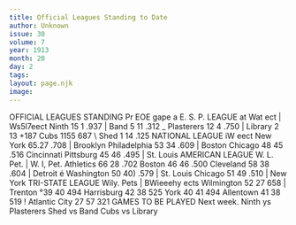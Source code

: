 ```yaml
---
title: Official Leagues Standing to Date
author: Unknown
issue: 30
volume: 7
year: 1913
month: 20
day: 2
tags:
layout: page.njk
image:
---
```

OFFICIAL LEAGUES STANDING Pr EOE gape a E. S. P. LEAGUE at Wat ect | Ws5l7eect Ninth 15 1 .937 | Band 5 11 .312 _ Plasterers 12 4 .750 | Library 2 13 +187 Cubs 1155 687 \ Shed 1 14 .125 NATIONAL LEAGUE iW eect New York 65.27 .708 | Brooklyn Philadelphia 53 34 .609 | Boston Chicago 48 45 .516 Cincinnati Pittsburg 45 46 .495 | St. Louis AMERICAN LEAGUE W. L. Pet. | W. I, Pet. Athletics 66 28 .702 Boston 46 46 .500 Cleveland 58 38 .604 | Detroit é Washington 50 40) .579 | St. Louis Chicago 51 49 .510 | New York TRI-STATE LEAGUE Wily. Pets | BWieeehy ects Wilmington 52 27 658 | Trenton °39 40 494 Harrisburg 42 38 525 York 40 41 494 Allentown 41 38 519 ! Atlantic City 27 57 321 GAMES TO BE PLAYED Next week. Ninth ys Plasterers Shed vs Band Cubs vs Library 




